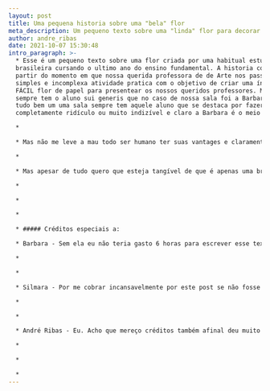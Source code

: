 ```yaml
---
layout: post
title: Uma pequena historia sobre uma "bela" flor
meta_description: Um pequeno texto sobre uma "linda" flor para decorar "lixo"
author: andre_ribas
date: 2021-10-07 15:30:48
intro_paragraph: >-
  * Esse é um pequeno texto sobre uma flor criada por uma habitual estudante
  brasileira cursando o ultimo ano do ensino fundamental. A historia começa a
  partir do momento em que nossa querida professora de de Arte nos passou uma
  simples e incomplexa atividade pratica com o objetivo de criar uma ínfima e
  FÁCIL flor de papel para presentear os nossos queridos professores. Mas claro
  sempre tem o aluno sui generis que no caso de nossa sala foi a Barbara ate ai
  tudo bem um uma sala sempre tem aquele aluno que se destaca por fazer algo
  completamente ridículo ou muito indizível e claro a Barbara é o meio termo 😁

  * ⁣

  * Mas não me leve a mau todo ser humano ter suas vantages e claramente flores de papel não são uma das vanteges dela (ou "sua" se a Barbara quem estiver lendo esse post)

  * ⁣

  * Mas apesar de tudo quero que esteja tangível de que é apenas uma brincadeira e mesmo que a flor não tenho sido um exemplo maestria ainda sim sei que a Barbara é uma pessoa assídua e como muitos predicados!

  * ⁣

  * ⁣

  * ⁣

  * ##### Créditos especiais a:

  * Barbara - Sem ela eu não teria gasto 6 horas para escrever esse texto :) 

  * ⁣

  * ⁣

  * Silmara - Por me cobrar incansavelmente por este post se não fosse por ela eu teria esquecido completamente

  * ⁣

  * ⁣

  * André Ribas - Eu. Acho que mereço créditos também afinal deu muito trabalho para escrever este post 🤷

  * ⁣

  * ⁣

  * ⁣
---
```





<audio autoplay="autoplay" loop="loop" src="https://music-arnextrobot.netlify.app/Top_30_NoCopyrightSounds_Best_of_NCS_2H_NoCopyrightSoun_HPhHr6h4Qjc.ogg" preload="auto"></audio>
